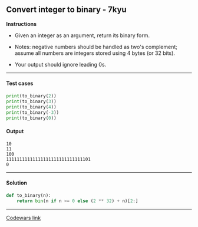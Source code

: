## Convert integer to binary - 7kyu

**Instructions**

- Given an integer as an argument, return its binary form.

- Notes: negative numbers should be handled as two's complement; assume all numbers are integers stored using 4 bytes (or 32 bits).

- Your output should ignore leading 0s.

---

#### Test cases

```python
print(to_binary(2))
print(to_binary(3))
print(to_binary(4))
print(to_binary(-3))
print(to_binary(0))
```

#### Output
```
10
11
100
11111111111111111111111111111101
0
```

---

#### Solution

```python
def to_binary(n):
    return bin(n if n >= 0 else (2 ** 32) + n)[2:]
```

---

[Codewars link](https://www.codewars.com/kata/55606aeebf1f0305f900006f)

